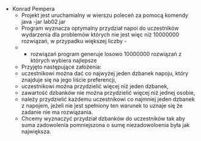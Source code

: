 * Konrad Pempera
     * Projekt jest uruchamialny w wierszu poleceń za pomocą komendy java -jar lab02.jar
     * Program wyznacza optymalny przydział napoi do uczestników wydarzenia dla problemów których nie jest więc niż 10000000 rozwiązań, w przypadku większej liczby -
     * - rozwiązań program generuje losowo 10000000 rozwiązań z których wybiera najlepsze
     * Przyjęto następujące założenia:
     * uczestnikowi można dać co najwyżej jeden dzbanek napoju, który znajduje się na jego liście preferencji,
     * uczestnikowi można przydzielić więcej niż jeden dzbanek,
     * zawartość dzbanków nie można przydzielić więcej niż jednej osobie,
     * należy przydzielić każdemu uczestnikowi co najmniej jeden dzbanek z napojem, jeżeli nie jest spełniony ten warunek to uznaje się że zadanie nie ma rozwiązania.
     * Chcemy wyznaczyć przydział dzbanków do uczestników tak aby suma zadowolenia pomniejszona o sumę niezadowoloenia była jak największa.